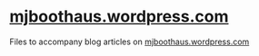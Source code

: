 # [mjboothaus.wordpress.com](https://mjboothaus.wordpress.com "Visit my Blog")

Files to accompany blog articles on [mjboothaus.wordpress.com](https://mjboothaus.wordpress.com "Visit my Blog")


